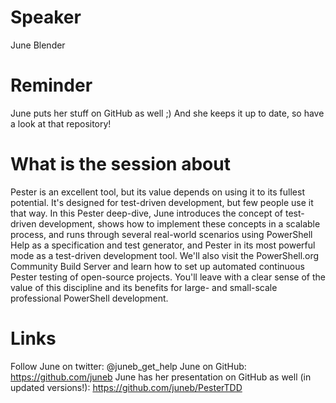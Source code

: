 Speaker
==========
June Blender

Reminder
=======
June puts her stuff on GitHub as well ;) And she keeps it up to date, so have a look at that repository! 

What is the session about
=======
Pester is an excellent tool, but its value depends on using it to its fullest potential. It's designed for test-driven development, but few people use it that way.
In this Pester deep-dive, June introduces the concept of test-driven development, shows how to implement these concepts in a scalable process, and runs through several real-world scenarios using PowerShell Help as a specification and test generator, and Pester in its most powerful mode as a test-driven development tool.
We'll also visit the PowerShell.org Community Build Server and learn how to set up automated continuous Pester testing of open-source projects. You'll leave with a clear sense of the value of this discipline and its benefits for large- and small-scale professional PowerShell development.

Links
=====
Follow June on twitter: @juneb_get_help
June on GitHub: https://github.com/juneb
June has her presentation on GitHub as well (in updated versions!): https://github.com/juneb/PesterTDD